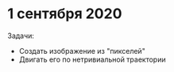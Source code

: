 # 1 сентября 2020

Задачи:

- Создать изображение из "пикселей"
- Двигать его по нетривиальной траектории
